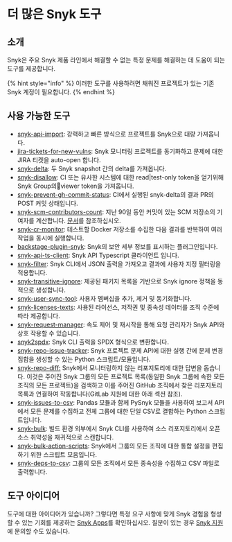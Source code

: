 # 더 많은 Snyk 도구

## 소개

Snyk은 주요 Snyk 제품 라인에서 해결할 수 없는 특정 문제를 해결하는 데 도움이 되는 도구를 제공합니다.

{% hint style="info" %}
이러한 도구를 사용하려면 채워진 프로젝트가 있는 기존 Snyk 계정이 필요합니다.
{% endhint %}

## 사용 가능한 도구

* [snyk-api-import](https://github.com/snyk-tech-services/snyk-api-import): 강력하고 빠른 방식으로 프로젝트를 Snyk으로 대량 가져옵니다.
* [jira-tickets-for-new-vulns](https://github.com/snyk-tech-services/jira-tickets-for-new-vulns): Snyk 모니터링 프로젝트를 동기화하고 문제에 대한 JIRA 티켓을 auto-open 합니다.
* [snyk-delta](https://github.com/snyk-tech-services/snyk-delta): 두 Snyk snapshot 간의 delta를 가져옵니다.
* [snyk-disallow](https://github.com/snyk-tech-services/snyk-disallow): CI 또는 유사한 시스템에 대한 read|test-only token을 얻기위해 Snyk Group의viewer token을 가져옵니다.
* [snyk-prevent-gh-commit-status](https://github.com/snyk-tech-services/snyk-prevent-gh-commit-status): CI에서 실행된 snyk-delta의 결과 PR의 POST 커밋 상태입니다.
* [snyk-scm-contributors-count](https://github.com/snyk-tech-services/snyk-scm-contributors-count): 지난 90일 동안 커밋이 있는 SCM 저장소의 기여자를 계산합니다. [문서](snyk-scm-contributors-count-cli-tool/)를 참조하십시오.
* [snyk-cr-monitor](https://github.com/snyk-tech-services/snyk-cr-monitor): 테스트할 Docker 저장소를 수집한 다음 결과를 반복하여 여러 작업을 동시에 실행합니다.
* [backstage-plugin-snyk](https://github.com/snyk-tech-services/backstage-plugin-snyk): Snyk의 보안 세부 정보를 표시하는 플러그인입니다.
* [snyk-api-ts-client](https://github.com/snyk-tech-services/snyk-api-ts-client): Snyk API Typescript 클라이언트 입니다.
* [snyk-filter](https://github.com/snyk-tech-services/snyk-filter): Snyk CLI에서 JSON 출력을 가져오고 결과에 사용자 지정 필터링을 적용합니다.
* [snyk-transitive-ignore](https://github.com/snyk-tech-services/snyk-transitive-ignore): 제공된 패키지 목록을 기반으로 Snyk ignore 정책을 동적으로 생성합니다.
* [snyk-user-sync-tool](https://github.com/snyk-tech-services/snyk-user-sync-tool): 사용자 멤버십을 추가, 제거 및 동기화합니다.
* [snyk-licenses-texts](https://github.com/snyk-tech-services/snyk-licenses-texts): 사용된 라이선스, 저작권 및 종속성 데이터를 조직 수준에 따라 제공합니다.
* [snyk-request-manager](https://github.com/snyk-tech-services/snyk-request-manager): 속도 제어 및 재시작을 통해 요청 관리자가 Snyk API와 상호 작용할 수 있습니다.
* [snyk2spdx](https://github.com/snyk-tech-services/snyk2spdx): Snyk CLI 출력을 SPDX 형식으로 변환합니다.
* [snyk-repo-issue-tracker](https://github.com/snyk-tech-services/snyk-repo-issue-tracker): Snyk 프로젝트 문제 API에 대한 실행 간에 문제 변경 집합을 생성할 수 있는 Python 스크립트/모듈입니다.
* [snyk-repo-diff:](https://github.com/snyk-tech-services/snyk-repo-diff) Snyk에서 모니터링하지 않는 리포지토리에 대한 답변을 돕습니다. 이것은 주어진 Snyk 그룹의 모든 프로젝트 목록(동일한 Snyk 그룹에 속한 모든 조직의 모든 프로젝트)을 검색하고 이를 주어진 GitHub 조직에서 찾은 리포지토리 목록과 연결하여 작동합니다(GitLab 지원에 대한 아래 섹션 참조).
* [snyk-issues-to-csv](https://github.com/snyk-tech-services/snyk-issues-to-csv): Pandas 모듈과 함께 PySnyk 모듈을 사용하여 보고서 API에서 모든 문제를 수집하고 전체 그룹에 대한 단일 CSV로 결합하는 Python 스크립트입니다.
* [snyk-bulk](https://github.com/snyk-tech-services/snyk-bulk): 빌드 환경 외부에서 Snyk CLI를 사용하여 소스 리포지토리에서 오픈 소스 취약성을 재귀적으로 스캔합니다.
* [snyk-bulk-action-scripts](https://github.com/snyk-tech-services/snyk-bulk-action-scripts): Snyk에서 그룹의 모든 조직에 대한 통합 설정을 편집하기 위한 스크립트 모음입니다.
* [snyk-deps-to-csv](https://github.com/snyk-tech-services/snyk-deps-to-csv): 그룹의 모든 조직에서 모든 종속성을 수집하고 CSV 파일로 출력합니다.

## 도구 아이디어

도구에 대한 아이디어가 있습니까? 그렇다면 특정 요구 사항에 맞게 Snyk 경험을 형성할 수 있는 기회를 제공하는 [Snyk Apps](../integrations/snyk-apps/)를 확인하십시오. 질문이 있는 경우 [Snyk 지원](https://support.snyk.io/hc/en-us/)에 문의할 수도 있습니다.

